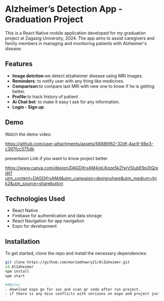 # Alzheimer’s Detection App - Graduation Project

This is a React Native mobile application developed for my graduation project at Zagazig University, 2024. The app aims to assist caregivers and family members in managing and monitoring patients with Alzheimer's disease.

## Features
- **Image detction**:we detect elzaheimer disease using MRI images.
- **Reminders**: to notify user with any thing like medicines.
- **Comparison**:to compare last MRI with new one to know if he is getting better.
- **Profile**:to track history of patient .
- **Ai Chat bot**: to make it easy t ask for any information. 
- **Login - Sign up**.

## Demo

Watch the demo video:

https://github.com/user-attachments/assets/56886f62-32df-4ac9-98e3-c397fcc575db

presentaion Link if you want to know project better

https://www.canva.com/design/DAGDjfrxAM4/eLKqze5kZfwVSIubE9p3tQ/edit?utm_content=DAGDjfrxAM4&utm_campaign=designshare&utm_medium=link2&utm_source=sharebutton

## Technologies Used

- React Native
- Firebase for authentication and data storage
- React Navigation for app navigation
- Expo for development

## Installation

To get started, clone the repo and install the necessary dependencies:

```bash
git clone https://github.com/mariemhawry21/AlZaheimer.git
cd AlZaheimer
npm install
npm start

##Notes
- download expo go for ios and scan qr code after run project.
- if there is any miss conflicts with versions on expo and project just update it .
